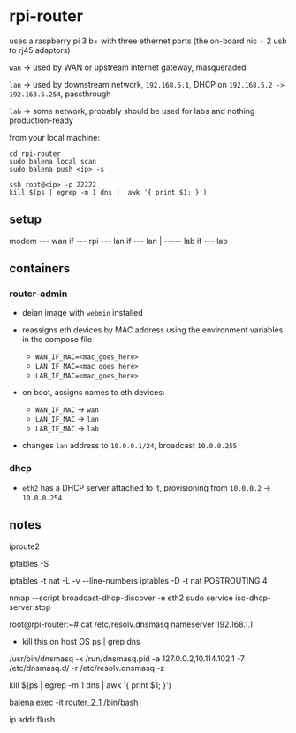# rpi-router

uses a raspberry pi 3 b+ with three ethernet ports (the on-board nic + 2 usb to rj45 adaptors)

`wan` -> used by WAN or upstream internet gateway, masqueraded 

`lan` -> used by downstream network, `192.168.5.1`, DHCP on `192.168.5.2 -> 192.168.5.254`, passthrough

`lab` -> some network, probably should be used for labs and nothing production-ready 

from your local machine:

```
cd rpi-router
sudo balena local scan
sudo balena push <ip> -s .
```

```
ssh root@<ip> -p 22222
kill $(ps | egrep -m 1 dns |  awk '{ print $1; }')
```

## setup

modem --- wan if --- rpi --- lan if --- lan
                      |
                       ----- lab if --- lab


## containers

### router-admin

- deian image with `webmin` installed
- reassigns eth devices by MAC address using the environment variables in the compose file
    - `WAN_IF_MAC=<mac_goes_here>`
    - `LAN_IF_MAC=<mac_goes_here>`
    - `LAB_IF_MAC=<mac_goes_here>`

- on boot, assigns names to eth devices: 
    - `WAN_IF_MAC` -> `wan`
    - `LAN_IF_MAC` -> `lan`
    - `LAB_IF_MAC` -> `lab`

- changes `lan` address to `10.0.0.1/24`, broadcast `10.0.0.255`

### dhcp

- `eth2` has a DHCP server attached to it, provisioning from `10.0.0.2` -> `10.0.0.254` 




## notes

iproute2

iptables -S

iptables -t nat -L -v --line-numbers
iptables -D -t nat POSTROUTING 4


nmap --script broadcast-dhcp-discover -e eth2
sudo service isc-dhcp-server stop



root@rpi-router:~# cat /etc/resolv.dnsmasq
nameserver 192.168.1.1


- kill this on host OS
ps | grep dns

/usr/bin/dnsmasq -x /run/dnsmasq.pid -a 127.0.0.2,10.114.102.1 -7 /etc/dnsmasq.d/ -r /etc/resolv.dnsmasq -z


kill $(ps | egrep -m 1 dns |  awk '{ print $1; }')

balena exec -it router_2_1 /bin/bash

ip addr flush 